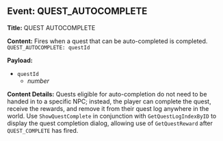 ## Event: QUEST_AUTOCOMPLETE

**Title:** QUEST AUTOCOMPLETE

**Content:**
Fires when a quest that can be auto-completed is completed.
`QUEST_AUTOCOMPLETE: questId`

**Payload:**
- `questId`
  - *number*

**Content Details:**
Quests eligible for auto-completion do not need to be handed in to a specific NPC; instead, the player can complete the quest, receive the rewards, and remove it from their quest log anywhere in the world.
Use `ShowQuestComplete` in conjunction with `GetQuestLogIndexByID` to display the quest completion dialog, allowing use of `GetQuestReward` after `QUEST_COMPLETE` has fired.